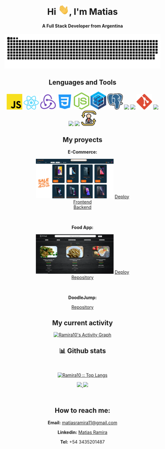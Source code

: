 <div align="center">
<h1 align="center">Hi <img width="35" src="https://github.com/1999AZZAR/1999AZZAR/blob/main/resources/img/waving.gif">, I'm Matias</h1>
<h4 align="center">A Full Stack Developer from Argentina</h4>
</div>

<div align="center">
  <a>
  <img  src="https://github.com/Ramira10/Ramira10/blob/main/grid-snake.svg"
       alt="snake" /></a>
</div>

<h2 align="center"> Lenguages and Tools </h2>
<div align="center">
<img width="50px" heigth="50px" src="https://raw.githubusercontent.com/Ramira10/Ramira10/a7c9f90315ddd998b2784eda7bdc1cd2f4c36d4e/iconos/Unofficial_JavaScript_logo_2.svg.png" />
<img width="50px" heigth="50px" src="https://github.com/Ramira10/Ramira10/blob/main/iconos/1200px-React.svg.png" />
<img width="50px" heigth="50px" src="https://github.com/Ramira10/Ramira10/blob/main/iconos/5848309bcef1014c0b5e4a9a%20(2).png" />
<img width="50px" heigth="50px" src="https://github.com/Ramira10/Ramira10/blob/main/iconos/4202020css3htmllogosocialsocialmedia-115668_115633.png" />
<img width="50px" heigth="50px" src="https://raw.githubusercontent.com/Ramira10/Ramira10/22a9b8b00d138b6424656da88b6bf823013ef281/iconos/nodejs-icon-logo.png" />
<img width="50px" heigth="50px" src="https://github.com/Ramira10/Ramira10/blob/main/iconos/58482ee4cef1014c0b5e4a75%20(1).png" />
<img width="50px" heigth="50px" src="https://github.com/Ramira10/Ramira10/blob/main/iconos/584815fdcef1014c0b5e497a.png" />
<img width="50px" heigth="50px" src="https://img.icons8.com/color/480/material-ui.png" />
<img width="50px" heigth="50px" src="https://upload.wikimedia.org/wikipedia/commons/thumb/b/b2/Bootstrap_logo.svg/602px-Bootstrap_logo.svg.png" />
<img width="50px" heigth="50px" src="https://github.com/Ramira10/Ramira10/blob/main/iconos/5847f981cef1014c0b5e48be.png" />
<img width="50px" heigth="50px" src="https://upload.wikimedia.org/wikipedia/commons/thumb/d/d5/Slack_icon_2019.svg/2048px-Slack_icon_2019.svg.png" />
<img width="50px" heigth="50px" src="https://icons.iconarchive.com/icons/alecive/flatwoken/256/Apps-Trello-icon.png" />
<img width="50px" heigth="50px" src="https://icones.pro/wp-content/uploads/2021/06/symbole-github-violet.png" />
<img width="50px" heigth="50px" src="https://github.com/Ramira10/Ramira10/blob/main/iconos/1933998.png" />
</div>

<h2 align="center"> My proyects </h2>
<div align="center">
<p dir="auto"><strong>E-Commerce:</strong></p>
<img width="250px" heigth="250px" src="https://github.com/Ramira10/Ramira10/blob/main/Proyects/ecommerce.png" />
<a href="https://demo-deploy-pf-front.vercel.app/">Deploy</a>
<br/>
<a href="https://github.com/LoreLor/PF-Eco-FRONTEND">Frontend</a>
<br/>
<a href="https://github.com/LoreLor/PF-Eco-BACKEND">Backend</a>
<br/>
<br/>
<br/>
<p dir="auto"><strong>Food App:</strong></p>
<img width="250px" heigth="250px" src="https://github.com/Ramira10/Ramira10/blob/main/Proyects/food%20app.png" />
<a href="https://ramira10-food-client.vercel.app/">Deploy</a>
<br/>
<a href="https://github.com/Ramira10/PI-Food">Repository</a>
<br/>
<br/>
<br/>
<p dir="auto"><strong>DoodleJump:</strong></p>
<a href="https://github.com/Ramira10/DoodleJump">Repository</a>
<div/>


<h2 align="center"> My current activity </h2>
<a href="https://github.com/ashutosh00710/github-readme-activity-graph"><img alt="Ramira10's Activity Graph" src="https://activity-graph.herokuapp.com/graph/?username=Ramira10&bg_color=000&color=fff&line=00E676&point=fff&hide_border=true" /></a>

  <div>
    <h2 align="center"> 📊 Github stats </h2>
      <br/>
        <p align="center">
          <a href="https://github.com/Ramira10">
          <img src="https://github-readme-stats.vercel.app/api/top-langs/?username=Ramira10&hide=html&layout=compact&theme=dark" alt="Ramira10 :: Top Langs" /></a>
        </p>
        <p align="center">
          <a href="https://github.com/Ramira10">
          <img width="49.5%" src="https://github-readme-stats.vercel.app/api?username=Ramira10&theme=dark&show_icons=true" />
          <img width="49.5%" src="https://github-readme-streak-stats.herokuapp.com/?user=Ramira10&theme=dark" />
          </a>
       </p>
     <br>
  </div> 
  

<h2 align="center"> How to reach me: </h2>
<p dir="auto"><strong>Email:</strong> <a href="mailto:matiasramira11@gmail.com">matiasramira11@gmail.com</a></p>
<p dir="auto"><strong>Linkedin:</strong> <a href="https://www.linkedin.com/in/matiasramira/">Matias Ramira</a></p>
<p dir="auto"><strong>Tel:</strong> <a>+54 3435201487</a></p>
